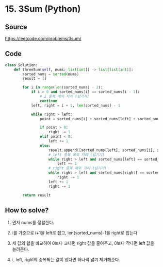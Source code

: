 # 15. 3Sum (Python)

## Source

https://leetcode.com/problems/3sum/

## Code

```python
class Solution:
    def threeSum(self, nums: list[int]) -> list[list[int]]:
        sorted_nums = sorted(nums)
        result = []

        for i in range(len(sorted_nums) - 2):
            if i > 0 and sorted_nums[i] == sorted_nums[i - 1]:
                # i 중복 예외 처리 (넘기기)
                continue
            left, right = i + 1, len(sorted_nums) - 1

            while right > left:
                point = sorted_nums[i] + sorted_nums[left] + sorted_nums[right]

                if point > 0:
                    right -= 1
                elif point < 0:
                    left += 1
                else:
                    result.append([sorted_nums[left], sorted_nums[i], sorted_nums[right]])
                    # left 중복 예외 처리 (넘기기)
                    while right > left and sorted_nums[left] == sorted_nums[left + 1]:
                        left += 1
                    # right 중복 예외 처리 (넘기기)
                    while right > left and sorted_nums[right] == sorted_nums[right - 1]:
                        right -= 1
                    left += 1
                    right -= 1

        return result
```

## How to solve?

1. 먼저 nums를 정렬한다.

2. i를 기준으로 i+1을 left로 잡고, len(sorted_nums)-1을 right로 잡는다

3. 세 값의 합을 비교하여 0보다 크다면 right 값을 줄여주고, 0보다 작다면 left 값을 늘려준다.

4. i, left, right의 중복되는 값이 있다면 하나씩 넘겨 제거해준다.
